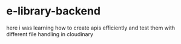 # e-library-backend
here i was learning how to create apis efficiently and test them with different file handling in cloudinary
